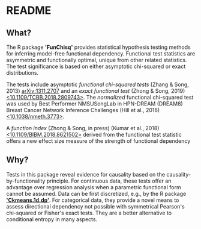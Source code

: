 README
======

## What?

The R package **'FunChisq'** provides statistical hypothesis testing methods for inferring model-free functional dependency. Functional test statistics are asymmetric and functionally optimal, unique from other related statistics. The test significance is based on either asymptotic chi-squared or exact distributions.

The tests include asymptotic *functional chi-squared tests* (Zhang & Song, 2013) [<arXiv:1311.2707>](https://arxiv.org/pdf/1311.2707v3.pdf) and an *exact functional test* (Zhong & Song, 2019) [<10.1109/TCBB.2018.2809743>](https://doi.org/10.1109/TCBB.2018.2809743). The *normalized* functional chi-squared test was used by Best Performer NMSUSongLab in HPN-DREAM (DREAM8) Breast Cancer Network Inference Challenges (Hill et al., 2016) [<10.1038/nmeth.3773>](https://doi.org/10.1038/nmeth.3773). 

A *function index* (Zhong & Song, in press) (Kumar et al., 2018) [<10.1109/BIBM.2018.8621502>](https://doi.org/10.1109/BIBM.2018.8621502) derived from the functional test statistic offers a new effect size measure of the strength of functional dependency

## Why?

Tests in this package reveal evidence for causality based on the causality-by-functionality principle. For continuous data, these tests offer an advantage over regression analysis when a parametric functional form cannot be assumed. Data can be first discretized, e.g., by the R package [**'Ckmeans.1d.dp'**](https://cran.r-project.org/package=Ckmeans.1d.dp). For categorical data, they provide a novel means to assess
directional dependency not possible with symmetrical Pearson's chi-squared or Fisher's exact tests. They are a better alternative to conditional entropy in many aspects.
